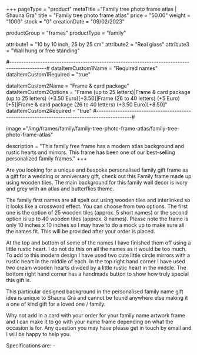 +++
pageType = "product"
metaTitle ="Family tree photo frame atlas | Shauna Gra"
title = "Family tree photo frame atlas"
price = "50.00"
weight = "1000"
stock = "0"
creationDate = "09/02/2023"

productGroup = "frames"
productType = "family"
 
attribute1 = "10 by 10 inch, 25 by 25 cm" 
attribute2 = "Real glass"
attribute3 = "Wall hung or free standing"
 
#---------------------------------------------------------------------------------------------#
dataItemCustom1Name = "Required names"
dataItemCustom1Required = "true"

dataItemCustom2Name = "Frame & card package"
dataItemCustom2Options = "Frame (up to 25 letters)|Frame & card package (up to 25 letters) (+3.50 Euro)[+3.50]|Frame (26 to 40 letters) (+5 Euro)[+5]|Frame & card package (26 to 40 letters) (+3.50 Euro)[+8.50]"
dataItemCustom2Required = "true"
#---------------------------------------------------------------------------------------------#
 
image ="/img/frames/family/family-tree-photo-frame-atlas/family-tree-photo-frame-atlas"

description = "This family free frame has a modern atlas background and rustic hearts and mirrors. This frame has been one of our best-selling personalized family frames."
+++

Are you looking for a unique and bespoke personalised family gift frame as a gift for a wedding or anniversary gift, check out this Family frame made up using wooden tiles. The main background for this family wall decor is ivory and grey with an atlas and butterflies theme.

The family first names are all spelt out using wooden tiles and interlinked so it looks like a crossword effect. You can choose from two options. The first one is the option of 25 wooden tiles (approx. 5 short names) or the second option is up to 40 wooden tiles (approx. 8 names). Please note the frame is only 10 inches x 10 inches so I may have to do a mock up to make sure all the names fit. This will be provided after your order is placed.

At the top and bottom of some of the names I have finished them off using a little rustic heart. I do not do this on all the names as it would be too much. To add to this modern design I have used two cute little circle mirrors with a rustic heart in the middle of each. In the top right hand corner I have used two cream wooden hearts divided by a little rustic heart in the middle. The bottom right hand corner has a handmade button to show how truly special this gift is.

This particular designed background in the personalised family name gift idea is unique to Shauna Grá and cannot be found anywhere else making it a one of kind gift for a loved one / family.

Why not add in a card with your order for your family name artwork frame and I can make it to go with your name frame depending on what the occasion is for. Any question you may have please get in touch by email and I will be happy to help you.

Specifications are: -
